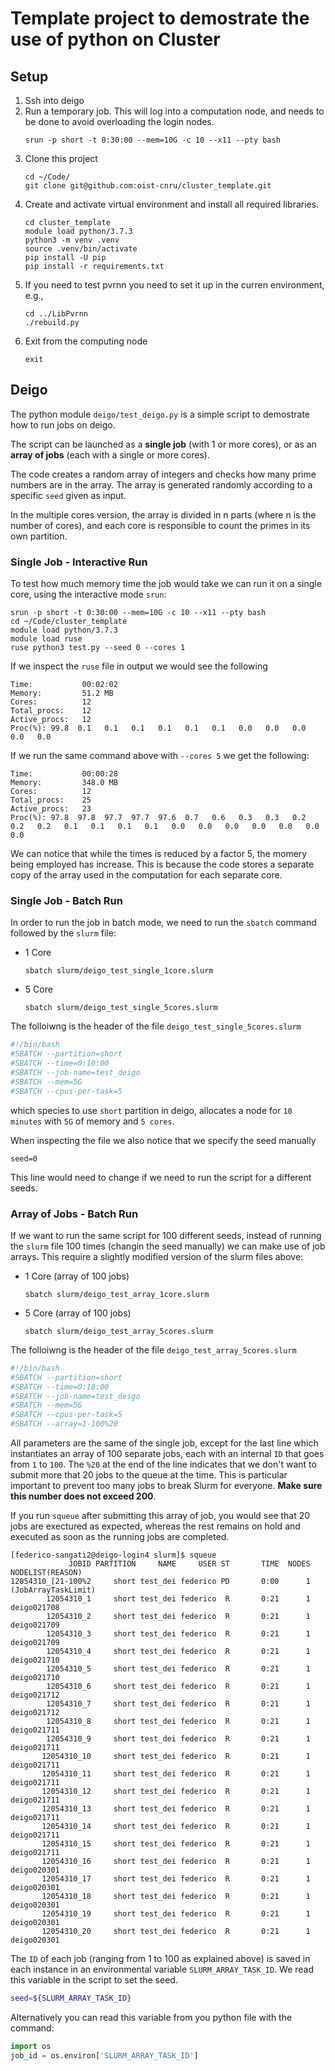 # Template project to demostrate the use of python on Cluster

## Setup

1. Ssh into deigo
2. Run a temporary job. This will log into a computation node, and needs to be done to avoid overloading the login nodes.
   ```
   srun -p short -t 0:30:00 --mem=10G -c 10 --x11 --pty bash
   ```
3. Clone this project
    ```
    cd ~/Code/
    git clone git@github.com:oist-cnru/cluster_template.git    
    ```
4. Create and activate virtual environment and install all required libraries.
    ```
    cd cluster_template    
    module load python/3.7.3
    python3 -m venv .venv
    source .venv/bin/activate
    pip install -U pip
    pip install -r requirements.txt    
    ```
5. If you need to test pvrnn you need to set it up in the curren environment, e.g.,
   ```
   cd ../LibPvrnn
   ./rebuild.py
   ```
6. Exit from the computing node
   ```
   exit
   ```


## Deigo

The python module `deigo/test_deigo.py` is a simple script to demostrate how to run jobs on deigo.

The script can be launched as a **single job** (with 1 or more cores), or as an **array of jobs** (each with a single or more cores).

The code creates a random array of integers and checks how many prime numbers are in the array. The array is generated randomly according to a specific `seed` given as input. 

In the multiple cores version, the array is divided in n parts (where n is the number of cores), and each core is responsible to count the primes in its own partition.

### Single Job - Interactive Run

To test how much memory time the job would take we can run it on a single core, using the interactive mode `srun`:

```
srun -p short -t 0:30:00 --mem=10G -c 10 --x11 --pty bash
cd ~/Code/cluster_template
module load python/3.7.3
module load ruse
ruse python3 test.py --seed 0 --cores 1
```

If we inspect the `ruse` file in output we would see the following

```
Time:           00:02:02
Memory:         51.2 MB
Cores:          12
Total_procs:    12
Active_procs:   12
Proc(%): 99.8  0.1   0.1   0.1   0.1   0.1   0.1   0.0   0.0   0.0   0.0   0.0   
```

If we run the same command above with `--cores 5` we get the following:

```
Time:           00:00:28
Memory:         348.0 MB
Cores:          12
Total_procs:    25
Active_procs:   23
Proc(%): 97.8  97.8  97.7  97.7  97.6  0.7   0.6   0.3   0.3   0.2   0.2   0.2   0.1   0.1   0.1   0.1   0.0   0.0   0.0   0.0   0.0   0.0   0.0   
```

We can notice that while the times is reduced by a factor 5, the momery being employed has increase. This is because the code stores a separate copy of the array used in the computation for each separate core.

### Single Job - Batch Run

In order to run the job in batch mode, we need to run the `sbatch` command followed by the `slurm` file: 

- 1 Core
    ```
    sbatch slurm/deigo_test_single_1core.slurm 
    ```
- 5 Core    
    ```
    sbatch slurm/deigo_test_single_5cores.slurm      
    ```

The folloiwng is the header of the file `deigo_test_single_5cores.slurm`

```bash
#!/bin/bash
#SBATCH --partition=short
#SBATCH --time=0:10:00
#SBATCH --job-name=test_deigo
#SBATCH --mem=5G
#SBATCH --cpus-per-task=5
```

which species to use `short` partition in deigo, allocates a node for `10 minutes` with `5G` of memory and `5 cores`.

When inspecting the file we also notice that we specify the seed manually

```
seed=0
```

This line would need to change if we need to run the script for a different seeds.

### Array of Jobs - Batch Run

If we want to run the same script for 100 different seeds, instead of running the `slurm` file 100 times (changin the seed manually) we can make use of job arrays. This require a slightly modified version of the slurm files above:

- 1 Core (array of 100 jobs)
    ```
    sbatch slurm/deigo_test_array_1core.slurm 
    ```
- 5 Core (array of 100 jobs) 
    ```
    sbatch slurm/deigo_test_array_5cores.slurm      
    ```

The folloiwng is the header of the file `deigo_test_array_5cores.slurm`

```bash
#!/bin/bash
#SBATCH --partition=short
#SBATCH --time=0:10:00
#SBATCH --job-name=test_deigo
#SBATCH --mem=5G
#SBATCH --cpus-per-task=5
#SBATCH --array=1-100%20
```

All parameters are the same of the single job, except for the last line which instantiates an array of 100 separate jobs, each with an internal `ID` that goes from `1` to `100`. The `%20` at the end of the line indicates that we don't want to submit more that 20 jobs to the queue at the time. This is particular important to prevent too many jobs to break Slurm for everyone. **Make sure this number does not exceed 200**.

If you run `squeue` after submitting this array of job, you would see that 20 jobs are exectured as expected, whereas the rest remains on hold and executed as soon as the running jobs are completed.

```
[federico-sangati2@deigo-login4 slurm]$ squeue
             JOBID PARTITION     NAME     USER ST       TIME  NODES NODELIST(REASON) 
12054310_[21-100%2     short test_dei federico PD       0:00      1 (JobArrayTaskLimit) 
        12054310_1     short test_dei federico  R       0:21      1 deigo021708 
        12054310_2     short test_dei federico  R       0:21      1 deigo021709 
        12054310_3     short test_dei federico  R       0:21      1 deigo021709 
        12054310_4     short test_dei federico  R       0:21      1 deigo021710 
        12054310_5     short test_dei federico  R       0:21      1 deigo021710 
        12054310_6     short test_dei federico  R       0:21      1 deigo021712 
        12054310_7     short test_dei federico  R       0:21      1 deigo021712 
        12054310_8     short test_dei federico  R       0:21      1 deigo021711 
        12054310_9     short test_dei federico  R       0:21      1 deigo021711 
       12054310_10     short test_dei federico  R       0:21      1 deigo021711 
       12054310_11     short test_dei federico  R       0:21      1 deigo021711 
       12054310_12     short test_dei federico  R       0:21      1 deigo021711 
       12054310_13     short test_dei federico  R       0:21      1 deigo021711 
       12054310_14     short test_dei federico  R       0:21      1 deigo021711 
       12054310_15     short test_dei federico  R       0:21      1 deigo021711 
       12054310_16     short test_dei federico  R       0:21      1 deigo020301 
       12054310_17     short test_dei federico  R       0:21      1 deigo020301 
       12054310_18     short test_dei federico  R       0:21      1 deigo020301 
       12054310_19     short test_dei federico  R       0:21      1 deigo020301 
       12054310_20     short test_dei federico  R       0:21      1 deigo020301 
```

The `ID` of each job (ranging from 1 to 100 as explained above) is saved in each instance in an environmental variable `SLURM_ARRAY_TASK_ID`. We read this variable in the script to set the seed.

```bash
seed=${SLURM_ARRAY_TASK_ID}
```

Alternatively you can read this variable from you python file with the command:

```python
import os
job_id = os.environ['SLURM_ARRAY_TASK_ID']
```
